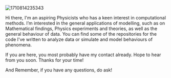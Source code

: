 
![1710814235343](https://github.com/shsgResume/shsgResume/assets/167844966/1281364c-e1be-432d-b9c7-0a6699888259)

Hi there, I'm an aspiring Physicists who has a keen interest in computational methods. I’m interested in the general applications of modelling, such as on Mathematical findings, Physics experiments and theories, as well as the general behaviour of data. 
You can find some of the repositories for the code I've written to analyze data or simulate and model behaviours of phenomena. 

If you are here, you most probably have my contact already. Hope to hear from you soon. Thanks for your time!

And Remember, if you have any questions, do ask!

<!---
shsgResume/shsgResume is a ✨ special ✨ repository because its `README.md` (this file) appears on your GitHub profile.
You can click the Preview link to take a look at your changes.
--->
